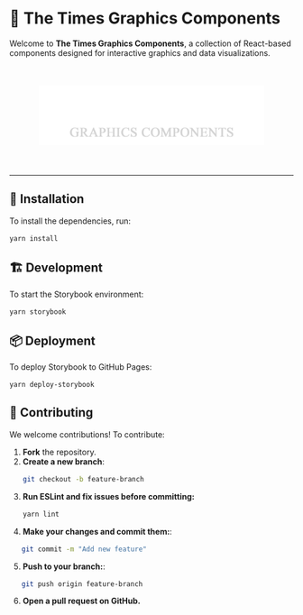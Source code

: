 # 📰 The Times Graphics Components

Welcome to **The Times Graphics Components**, a collection of React-based components designed for interactive graphics and data visualizations.

<p style="margin: 50px 0" align="center">
  <img src="./public/logo.png" alt="The Times" width="400">
</p>

---

## 🚀 Installation

To install the dependencies, run:

```bash
yarn install
```

<!-- ## 🚀 Usage

To use the components in your project:

```bash
import { ComponentName } from 'the-times-graphics-components';

<ComponentName prop="value" />
``` -->

## 🏗 Development

To start the Storybook environment:

```bash
yarn storybook
```

## 📦 Deployment

To deploy Storybook to GitHub Pages:

```bash
yarn deploy-storybook
```



## 🤝 Contributing

We welcome contributions! To contribute:

1. **Fork** the repository.
2. **Create a new branch**:
   ```bash
   git checkout -b feature-branch
   ```
3. **Run ESLint and fix issues before committing:**
   ```bash
   yarn lint
   ``` 
4. **Make your changes and commit them:**:
```bash
   git commit -m "Add new feature"
   ``` 
5. **Push to your branch:**:
```bash
   git push origin feature-branch
   ```
6. **Open a pull request on GitHub.**